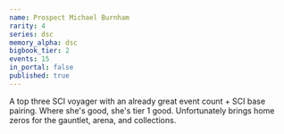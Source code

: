 ```yaml
---
name: Prospect Michael Burnham
rarity: 4
series: dsc
memory_alpha: dsc
bigbook_tier: 2
events: 15
in_portal: false
published: true
---
```


A top three SCI voyager with an already great event count + SCI base pairing. Where she's good, she's tier 1 good. Unfortunately brings home zeros for the gauntlet, arena, and collections.
